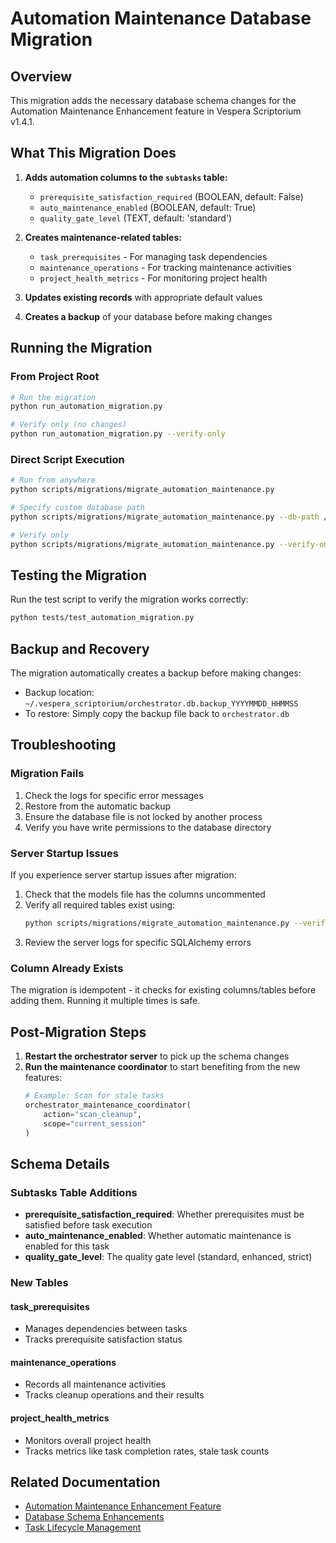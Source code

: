 # Automation Maintenance Database Migration

## Overview

This migration adds the necessary database schema changes for the Automation Maintenance Enhancement feature in Vespera Scriptorium v1.4.1.

## What This Migration Does

1. **Adds automation columns to the `subtasks` table:**
   - `prerequisite_satisfaction_required` (BOOLEAN, default: False)
   - `auto_maintenance_enabled` (BOOLEAN, default: True)
   - `quality_gate_level` (TEXT, default: 'standard')

2. **Creates maintenance-related tables:**
   - `task_prerequisites` - For managing task dependencies
   - `maintenance_operations` - For tracking maintenance activities
   - `project_health_metrics` - For monitoring project health

3. **Updates existing records** with appropriate default values

4. **Creates a backup** of your database before making changes

## Running the Migration

### From Project Root

```bash
# Run the migration
python run_automation_migration.py

# Verify only (no changes)
python run_automation_migration.py --verify-only
```

### Direct Script Execution

```bash
# Run from anywhere
python scripts/migrations/migrate_automation_maintenance.py

# Specify custom database path
python scripts/migrations/migrate_automation_maintenance.py --db-path /path/to/orchestrator.db

# Verify only
python scripts/migrations/migrate_automation_maintenance.py --verify-only
```

## Testing the Migration

Run the test script to verify the migration works correctly:

```bash
python tests/test_automation_migration.py
```

## Backup and Recovery

The migration automatically creates a backup before making changes:
- Backup location: `~/.vespera_scriptorium/orchestrator.db.backup_YYYYMMDD_HHMMSS`
- To restore: Simply copy the backup file back to `orchestrator.db`

## Troubleshooting

### Migration Fails

1. Check the logs for specific error messages
2. Restore from the automatic backup
3. Ensure the database file is not locked by another process
4. Verify you have write permissions to the database directory

### Server Startup Issues

If you experience server startup issues after migration:

1. Check that the models file has the columns uncommented
2. Verify all required tables exist using:
   ```bash
   python scripts/migrations/migrate_automation_maintenance.py --verify-only
   ```
3. Review the server logs for specific SQLAlchemy errors

### Column Already Exists

The migration is idempotent - it checks for existing columns/tables before adding them. Running it multiple times is safe.

## Post-Migration Steps

1. **Restart the orchestrator server** to pick up the schema changes
2. **Run the maintenance coordinator** to start benefiting from the new features:
   ```python
   # Example: Scan for stale tasks
   orchestrator_maintenance_coordinator(
       action="scan_cleanup",
       scope="current_session"
   )
   ```

## Schema Details

### Subtasks Table Additions

- **prerequisite_satisfaction_required**: Whether prerequisites must be satisfied before task execution
- **auto_maintenance_enabled**: Whether automatic maintenance is enabled for this task
- **quality_gate_level**: The quality gate level (standard, enhanced, strict)

### New Tables

#### task_prerequisites
- Manages dependencies between tasks
- Tracks prerequisite satisfaction status

#### maintenance_operations  
- Records all maintenance activities
- Tracks cleanup operations and their results

#### project_health_metrics
- Monitors overall project health
- Tracks metrics like task completion rates, stale task counts

## Related Documentation

- [Automation Maintenance Enhancement Feature](../../docs/prompts/features/approved/[APPROVED]_automation_maintenance_enhancement.md)
- [Database Schema Enhancements](../../architecture/database-schema-enhancements.md)
- [Task Lifecycle Management](../../docs/prompts/maintenance_coordinator_implementation.md)